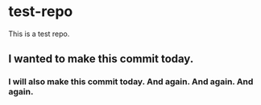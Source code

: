 # test-repo
This is a test repo.

## I wanted to make this commit today.

### I will also make this commit today. And again. And again. And again.
